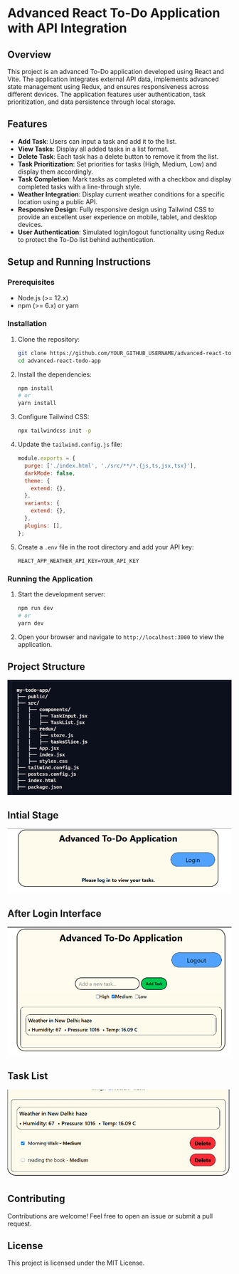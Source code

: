 # Advanced React To-Do Application with API Integration

## Overview
This project is an advanced To-Do application developed using React and Vite. The application integrates external API data, implements advanced state management using Redux, and ensures responsiveness across different devices. The application features user authentication, task prioritization, and data persistence through local storage.

## Features
- **Add Task**: Users can input a task and add it to the list.
- **View Tasks**: Display all added tasks in a list format.
- **Delete Task**: Each task has a delete button to remove it from the list.
- **Task Prioritization**: Set priorities for tasks (High, Medium, Low) and display them accordingly.
- **Task Completion**: Mark tasks as completed with a checkbox and display completed tasks with a line-through style.
- **Weather Integration**: Display current weather conditions for a specific location using a public API.
- **Responsive Design**: Fully responsive design using Tailwind CSS to provide an excellent user experience on mobile, tablet, and desktop devices.
- **User Authentication**: Simulated login/logout functionality using Redux to protect the To-Do list behind authentication.

## Setup and Running Instructions

### Prerequisites
- Node.js (>= 12.x)
- npm (>= 6.x) or yarn

### Installation
1. Clone the repository:
    ```bash
    git clone https://github.com/YOUR_GITHUB_USERNAME/advanced-react-todo-app.git
    cd advanced-react-todo-app
    ```

2. Install the dependencies:
    ```bash
    npm install
    # or
    yarn install
    ```

3. Configure Tailwind CSS:
    ```bash
    npx tailwindcss init -p
    ```

4. Update the `tailwind.config.js` file:
    ```javascript
    module.exports = {
      purge: ['./index.html', './src/**/*.{js,ts,jsx,tsx}'],
      darkMode: false,
      theme: {
        extend: {},
      },
      variants: {
        extend: {},
      },
      plugins: [],
    };
    ```

5. Create a `.env` file in the root directory and add your API key:
    ```plaintext
    REACT_APP_WEATHER_API_KEY=YOUR_API_KEY
    ```

### Running the Application
1. Start the development server:
    ```bash
    npm run dev
    # or
    yarn dev
    ```

2. Open your browser and navigate to `http://localhost:3000` to view the application.

## Project Structure
![Structure](image-1.png)

## Intial Stage
![Intial Stage](image-3.png)

## After Login Interface
![After Login Interface](image-4.png)

## Task List
![Task List](image-2.png)





## Contributing
Contributions are welcome! Feel free to open an issue or submit a pull request.

## License
This project is licensed under the MIT License.